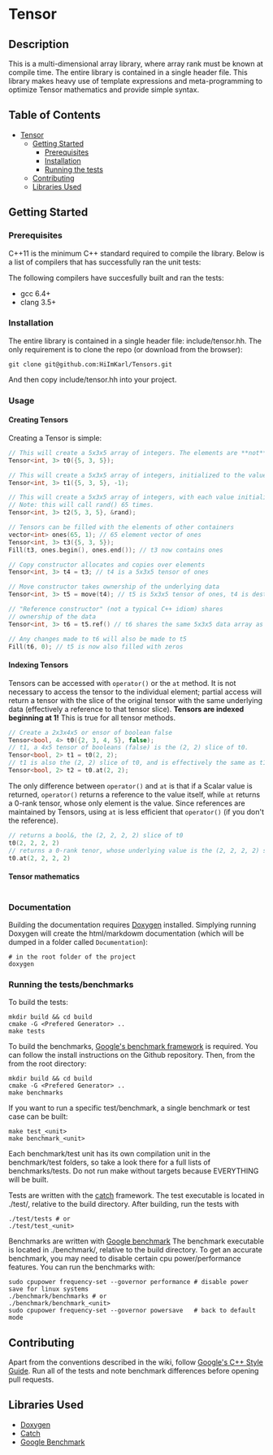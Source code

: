 
# Tensor

## Description
This is a multi-dimensional array library, where array rank must be known at compile time. The entire library is contained in a single header file. This library makes heavy use of template expressions and meta-programming to optimize Tensor mathematics and provide simple syntax. 

## Table of Contents
   * [Tensor](#tensor)
      * [Getting Started](#getting-started)
         * [Prerequisites](#prerequisites)
         * [Installation](#installation)
         * [Running the tests](#running-the-tests)
      * [Contributing](#contributing)
      * [Libraries Used](#libraries-used)

## Getting Started

### Prerequisites
C++11 is the minimum C++ standard required to compile the library. Below is a list of compilers that has successfully ran the unit tests:

The following compilers have succesfully built and ran the tests:
* gcc 6.4+
* clang 3.5+

### Installation

The entire library is contained in a single header file: include/tensor.hh. The only requirement is to clone the repo (or download from the browser): 
```
git clone git@github.com:HiImKarl/Tensors.git
```
And then copy include/tensor.hh into your project. 

### Usage

#### Creating Tensors

Creating a Tensor is simple:
```C++
// This will create a 5x3x5 array of integers. The elements are **not** zero initialized.
Tensor<int, 3> t0({5, 3, 5});

// This will create a 5x3x5 array of integers, initialized to the value -1.
Tensor<int, 3> t1({5, 3, 5}, -1);

// This will create a 5x3x5 array of integers, with each value initialized by int rand() (from C stdlib)
// Note: this will call rand() 65 times.
Tensor<int, 3> t2(5, 3, 5}, &rand);

// Tensors can be filled with the elements of other containers
vector<int> ones(65, 1); // 65 element vector of ones
Tensor<int, 3> t3({5, 3, 5});
Fill(t3, ones.begin(), ones.end()); // t3 now contains ones

// Copy constructor allocates and copies over elements
Tensor<int, 3> t4 = t3; // t4 is a 5x3x5 tensor of ones

// Move constructor takes ownership of the underlying data
Tensor<int, 3> t5 = move(t4); // t5 is 5x3x5 tensor of ones, t4 is destroyed

// "Reference constructor" (not a typical C++ idiom) shares 
// ownership of the data
Tensor<int, 3> t6 = t5.ref() // t6 shares the same 5x3x5 data array as t4

// Any changes made to t6 will also be made to t5
Fill(t6, 0); // t5 is now also filled with zeros
```

#### Indexing Tensors

Tensors can be accessed with `operator()` or the `at` method. It is not necessary to
access the tensor to the individual element; partial access will return a tensor with
the slice of the original tensor with the same underlying data (effectively a reference
to that tensor slice).
**Tensors are indexed beginning at 1!** This is true for all tensor methods.
```C++
// Create a 2x3x4x5 or ensor of boolean false
Tensor<bool, 4> t0({2, 3, 4, 5}, false); 
// t1, a 4x5 tensor of booleans (false) is the (2, 2) slice of t0. 
Tensor<bool, 2> t1 = t0(2, 2); 
// t1 is also the (2, 2) slice of t0, and is effectively the same as t1.
Tensor<bool, 2> t2 = t0.at(2, 2);
```

The only difference between `operator()` and `at` is that if a Scalar value is returned,
`operator()` returns a reference to the value itself, while `at` returns a 0-rank tensor,
whose only element is the value. Since references are maintained by Tensors, using `at` 
is less efficient that `operator()` (if you don't the reference).

```C++
// returns a bool&, the (2, 2, 2, 2) slice of t0
t0(2, 2, 2, 2) 
// returns a 0-rank tenor, whose underlying value is the (2, 2, 2, 2) slice of t0
t0.at(2, 2, 2, 2) 

```


#### Tensor mathematics

``` C++

```

### Documentation

Building the documentation requires [Doxygen](https://github.com/doxygen/doxygen) installed. Simplying running Doxygen will create the html/markdowm documentation (which will be dumped in a folder called `Documentation`):

```
# in the root folder of the project
doxygen
```

### Running the tests/benchmarks

To build the tests:
```
mkdir build && cd build
cmake -G <Prefered Generator> .. 
make tests
```

To build the benchmarks, [Google's benchmark framework](https://github.com/google/benchmark) is required. You can follow the install instructions on the Github repository. Then, from the from the root directory:
```
mkdir build && cd build
cmake -G <Prefered Generator> .. 
make benchmarks
```

If you want to run a specific test/benchmark, a single benchmark or test case can be built:
```
make test_<unit>
make benchmark_<unit>
```

Each benchmark/test unit has its own compilation unit in the benchmark/test folders, so take a look there for a full lists of benchmarks/tests. Do not run make without targets because EVERYTHING will be built.

Tests are written with the [catch](https://github.com/catchorg/Catch2) framework.
The test executable is located in ./test/, relative to the build directory. After building, run the tests with
```
./test/tests # or 
./test/test_<unit>
```

Benchmarks are written with [Google benchmark](https://github.com/google/benchmark)
The benchmark executable is located in ./benchmark/, relative to the build directory. 
To get an accurate benchmark, you may need to disable certain cpu power/performance features.
You can run the benchmarks with:
```
sudo cpupower frequency-set --governor performance # disable power save for linux systems
./benchmark/benchmarks # or 
./benchmark/benchmark_<unit>
sudo cpupower frequency-set --governor powersave   # back to default mode
```

## Contributing

Apart from the conventions described in the wiki, follow [Google's C++ Style Guide](https://google.github.io/styleguide/cppguide.html). 
Run all of the tests and note benchmark differences before opening pull requests.

## Libraries Used

* [Doxygen](https://github.com/doxygen/doxygen)
* [Catch](https://github.com/catchorg/Catch2)
* [Google Benchmark](https://github.com/catchorg/Catch2)
